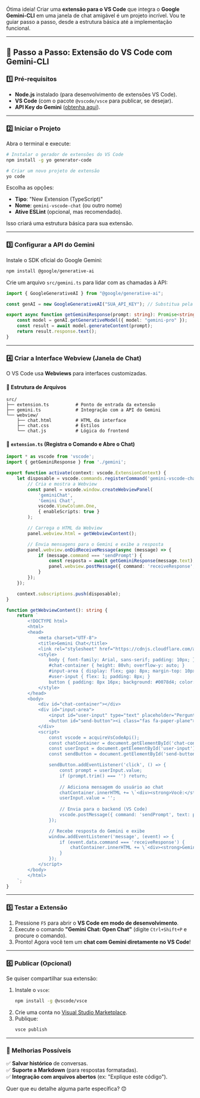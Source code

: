 Ótima ideia! Criar uma **extensão para o VS Code** que integra o **Google Gemini-CLI** em uma janela de chat amigável é um projeto incrível. Vou te guiar passo a passo, desde a estrutura básica até a implementação funcional.  

---

## **📌 Passo a Passo: Extensão do VS Code com Gemini-CLI**  

### **1️⃣ Pré-requisitos**
- **Node.js** instalado (para desenvolvimento de extensões VS Code).  
- **VS Code** (com o pacote `@vscode/vsce` para publicar, se desejar).  
- **API Key do Gemini** ([obtenha aqui](https://aistudio.google.com/)).  

---

### **2️⃣ Iniciar o Projeto**
Abra o terminal e execute:
```bash
# Instalar o gerador de extensões do VS Code
npm install -g yo generator-code

# Criar um novo projeto de extensão
yo code
```
Escolha as opções:  
- **Tipo**: "New Extension (TypeScript)"  
- **Nome**: `gemini-vscode-chat` (ou outro nome)  
- **Ative ESLint** (opcional, mas recomendado).  

Isso criará uma estrutura básica para sua extensão.  

---

### **3️⃣ Configurar a API do Gemini**
Instale o SDK oficial do Google Gemini:
```bash
npm install @google/generative-ai
```

Crie um arquivo `src/gemini.ts` para lidar com as chamadas à API:
```typescript
import { GoogleGenerativeAI } from "@google/generative-ai";

const genAI = new GoogleGenerativeAI("SUA_API_KEY"); // Substitua pela sua chave

export async function getGeminiResponse(prompt: string): Promise<string> {
    const model = genAI.getGenerativeModel({ model: "gemini-pro" });
    const result = await model.generateContent(prompt);
    return result.response.text();
}
```

---

### **4️⃣ Criar a Interface Webview (Janela de Chat)**
O VS Code usa **Webviews** para interfaces customizadas.  

#### **📂 Estrutura de Arquivos**
```
src/
├── extension.ts          # Ponto de entrada da extensão
├── gemini.ts             # Integração com a API do Gemini
└── webview/
    ├── chat.html         # HTML da interface
    ├── chat.css          # Estilos
    └── chat.js           # Lógica do frontend
```

#### **🔹 `extension.ts` (Registra o Comando e Abre o Chat)**
```typescript
import * as vscode from 'vscode';
import { getGeminiResponse } from './gemini';

export function activate(context: vscode.ExtensionContext) {
    let disposable = vscode.commands.registerCommand('gemini-vscode-chat.openChat', async () => {
        // Cria e mostra a Webview
        const panel = vscode.window.createWebviewPanel(
            'geminiChat',
            'Gemini Chat',
            vscode.ViewColumn.One,
            { enableScripts: true }
        );

        // Carrega o HTML da Webview
        panel.webview.html = getWebviewContent();

        // Envia mensagens para o Gemini e exibe a resposta
        panel.webview.onDidReceiveMessage(async (message) => {
            if (message.command === 'sendPrompt') {
                const resposta = await getGeminiResponse(message.text);
                panel.webview.postMessage({ command: 'receiveResponse', text: resposta });
            }
        });
    });

    context.subscriptions.push(disposable);
}

function getWebviewContent(): string {
    return `
        <!DOCTYPE html>
        <html>
        <head>
            <meta charset="UTF-8">
            <title>Gemini Chat</title>
            <link rel="stylesheet" href="https://cdnjs.cloudflare.com/ajax/libs/font-awesome/6.0.0/css/all.min.css">
            <style>
                body { font-family: Arial, sans-serif; padding: 10px; }
                #chat-container { height: 80vh; overflow-y: auto; }
                #input-area { display: flex; gap: 8px; margin-top: 10px; }
                #user-input { flex: 1; padding: 8px; }
                button { padding: 8px 16px; background: #0078d4; color: white; border: none; cursor: pointer; }
            </style>
        </head>
        <body>
            <div id="chat-container"></div>
            <div id="input-area">
                <input id="user-input" type="text" placeholder="Pergunte algo ao Gemini...">
                <button id="send-button"><i class="fas fa-paper-plane"></i> Enviar</button>
            </div>
            <script>
                const vscode = acquireVsCodeApi();
                const chatContainer = document.getElementById('chat-container');
                const userInput = document.getElementById('user-input');
                const sendButton = document.getElementById('send-button');

                sendButton.addEventListener('click', () => {
                    const prompt = userInput.value;
                    if (prompt.trim() === '') return;
                    
                    // Adiciona mensagem do usuário ao chat
                    chatContainer.innerHTML += \`<div><strong>Você:</strong> \${prompt}</div>\`;
                    userInput.value = '';
                    
                    // Envia para o backend (VS Code)
                    vscode.postMessage({ command: 'sendPrompt', text: prompt });
                });

                // Recebe resposta do Gemini e exibe
                window.addEventListener('message', (event) => {
                    if (event.data.command === 'receiveResponse') {
                        chatContainer.innerHTML += \`<div><strong>Gemini:</strong> \${event.data.text}</div>\`;
                    }
                });
            </script>
        </body>
        </html>
    `;
}
```

---

### **5️⃣ Testar a Extensão**
1. Pressione `F5` para abrir o **VS Code em modo de desenvolvimento**.  
2. Execute o comando **"Gemini Chat: Open Chat"** (digite `Ctrl+Shift+P` e procure o comando).  
3. Pronto! Agora você tem um **chat com Gemini diretamente no VS Code**!  

---

### **6️⃣ Publicar (Opcional)**
Se quiser compartilhar sua extensão:  
1. Instale o `vsce`:  
   ```bash
   npm install -g @vscode/vsce
   ```
2. Crie uma conta no [Visual Studio Marketplace](https://marketplace.visualstudio.com/).  
3. Publique:  
   ```bash
   vsce publish
   ```

---

### **🎨 Melhorias Possíveis**
✅ **Salvar histórico** de conversas.  
✅ **Suporte a Markdown** (para respostas formatadas).  
✅ **Integração com arquivos abertos** (ex: "Explique este código").  

Quer que eu detalhe alguma parte específica? 😊